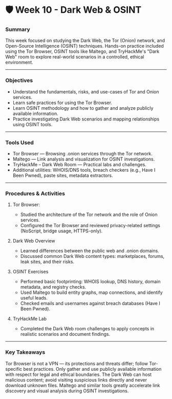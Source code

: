 # 🛡️ Week 10 - Dark Web & OSINT
### Summary
This week focused on studying the Dark Web, the Tor (Onion) network, and Open-Source Intelligence (OSINT) techniques. Hands-on practice included using the Tor Browser, OSINT tools like Maltego, and TryHackMe's "Dark Web" room to explore real-world scenarios in a controlled, ethical environment.

---

### Objectives
 - Understand the fundamentals, risks, and use-cases of Tor and Onion services.
 - Learn safe practices for using the Tor Browser.
 - Learn OSINT methodology and how to gather and analyze publicly available information.
 - Practice investigating Dark Web scenarios and mapping relationships using OSINT tools.

---

### Tools Used
 - Tor Browser — Browsing .onion services through the Tor network.
 - Maltego — Link analysis and visualization for OSINT investigations.
 - TryHackMe – Dark Web Room — Practical labs and challenges.
 - Additional utilities: WHOIS/DNS tools, breach checkers (e.g., Have I Been Pwned), paste sites, metadata extractors.

---

### Procedures & Activities

1. Tor Browser:
   - Studied the architecture of the Tor network and the role of Onion services.
   - Configured the Tor Browser and reviewed privacy-related settings (NoScript, bridge usage, HTTPS-only).

3. Dark Web Overview
   - Learned differences between the public web and .onion domains.
   - Discussed common Dark Web content types: marketplaces, forums, leak sites, and their risks.

4. OSINT Exercises
   - Performed basic footprinting: WHOIS lookup, DNS history, domain metadata, and registry checks.
   - Used Maltego to build entity graphs, map connections, and identify useful leads.
   - Checked emails and usernames against breach databases (Have I Been Pwned).

5. TryHackMe Lab
   - Completed the Dark Web room challenges to apply concepts in realistic scenarios and document findings.

---

### Key Takeaways
Tor Browser is not a VPN — its protections and threats differ; follow Tor-specific best practices.
Only gather and use publicly available information with respect for legal and ethical boundaries.
The Dark Web can host malicious content; avoid visiting suspicious links directly and never download unknown files.
Maltego and similar tools greatly accelerate link discovery and visual analysis during OSINT investigations.

